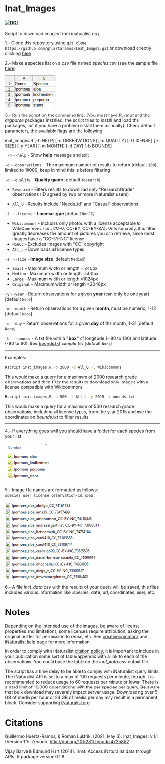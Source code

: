 # Inat_Images

#### [![DOI](https://zenodo.org/badge/DOI/10.5281/zenodo.4725852.svg)](https://doi.org/10.5281/zenodo.4725852) 

Script to download images from inaturalist.org

1.- Clone this repository using `git clone https://github.com/ghuertaramos/Inat_Images.git` or download directly clicking [here](https://github.com/ghuertaramos/Inat_Images/archive/refs/heads/master.zip)

2.- Make a species list on a *csv* file named *species.csv* (see the sample file [here](./species.csv))

![](./samples/list.png)

3.- Run the script on the command line. (You must have R, *rinat* and the *argparse* packages installed, the script tries to install and load the packages,  but if you have a problem install them manually). Check default parameters, the available flags are the following: 

inat_images.R [-h HELP] [-o OBSERVATIONS] [-q QUALITY] [-l LICENSE] [-s SIZE] [-y YEAR] [-m MONTH] [-d DAY] [-b BOUNDS]

` -h` `--help` - Show **help** message and exit

`-o` `--observations` - The maximum number of results to return [default `100`], limited to 10000, keep in mind this is before filtering

` -q ` `--quality`  - **Quality grade** [default `Research`]

- `Research` - Filters results to download only "ResearchGrade" observations (ID agreed by two or more iNaturalist users)

- `All_Q`      -  Results include "Needs_id" and "Casual"  observations

`-l `  `--license`  - **License type** [default `NonCC`]

- `Wikicommons` - includes only photos with a license acceptable to WikiCommons  (i.e., CC-0, CC-BY, CC-BY-SA). Unfortunately, this filter greatly decreases the amount of pictures you can retrieve, since most images have a "CC-BY-NC" license
- `NonCC` - Excludes images with "CC" copyright
- `All_L`  - Downloads all license types

`-s `  `--size`  - **Image size** [default `Medium`]

- `Small`  - Maximum width or length = 240px
- `Medium`  - Maximum width or length =500px
- `Large`  - Maximum width or length =1024px
- `Original`  - Maximum width or length =2048px

`-y` `--year`  - Return observations for a given **year** (can only be one year) [default `None`]

`-m` `--month` - Return observations for a given **month**, must be numeric, 1-12 [default `None`]

` -d ` `--day`   - Return observations for a given **day** of the month, 1-31 [default `None`]

` -b ` ` --bounds`  - A txt file with a **"box"** of longitude (-180 to 180) and latitude (-90 to 90). See [bounds.txt](./bounds.txt) sample file [default `None`]

***

Examples:

```bash
Rscript inat_images.R -o 2000 -q All_Q -l Wikicommons
```

This would make a query for a maximum of 2000 research grade observations and then filter the results to download only images with a license compatible with Wikicommons

```bash
Rscript inat_images.R -o 500 -l All_l -y 2015 -b bounds.txt
```

This would make a query for a maximum of 500 research grade observations, including all license types, from the year 2015 and use the coordinates on *bounds.txt* to filter results 

***

4.- If everything goes well you should have a folder for each species from your list

![](./samples/folders.png)

5.- Image file names are formatted as follows: `species_user_license_observation-id.jpeg`

![](./samples/images.png)

6.- A file *inat_data.csv* with the results of your query will be saved, this files includes various information like :species, date, url, coordinates, user, etc.

# Notes


Depending on the intended use of the images, be aware of license properties and limitations, some licenses require attribution, asking the original holder for permission to reuse, etc. See [creativecommons]( https://creativecommons.org/licenses/?lang=en) and [iNaturalist help page](https://www.inaturalist.org/pages/help)  for more information.

In order to comply with iNaturalist [citation policy](https://www.inaturalist.org/pages/help#cite), it is important to include in your publication some sort of table/appendix with a link to each of the  observations. You could base the table on the *inat_data.csv* output file.

The script has a time delay to be able to comply with iNaturalist query limits. The INaturalist API is set to a max of 100 requests per minute,  though it is recommended to reduce usage to 60 requests per minute or lower. There is a hard limit of 10,000 observations with the  per species per query.  Be aware that bulk download may severely impact server usage.  Downloading over 5 GB of media per hour or 24 GB of media per day may  result in a permanent block. Consider supporting [iNaturalist.org](https://www.inaturalist.org/donate?utm_medium=web&utm_source=iNaturalist)


# Citations

Guillermo Huerta-Ramos, & Roman Luštrik.  (2021, May 3). Inat_Images: v.1.1 (Version 1.1). Zenodo.  http://doi.org/10.5281/zenodo.4725852

Vijay Barve & Edmund Hart (2014). rinat: Access iNaturalist data through APIs. R package version 0.1.8.
